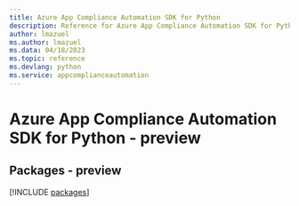 ```yaml
---
title: Azure App Compliance Automation SDK for Python
description: Reference for Azure App Compliance Automation SDK for Python
author: lmazuel
ms.author: lmazuel
ms.data: 04/18/2023
ms.topic: reference
ms.devlang: python
ms.service: appcomplianceautomation
---
```

# Azure App Compliance Automation SDK for Python - preview
## Packages - preview
[!INCLUDE [packages](app-compliance-automation-index.md)]